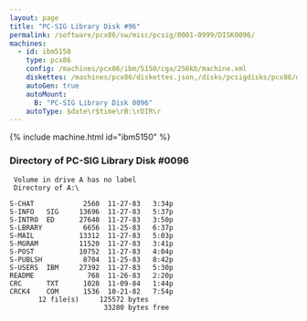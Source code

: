 ```yaml
---
layout: page
title: "PC-SIG Library Disk #96"
permalink: /software/pcx86/sw/misc/pcsig/0001-0999/DISK0096/
machines:
  - id: ibm5150
    type: pcx86
    config: /machines/pcx86/ibm/5150/cga/256kb/machine.xml
    diskettes: /machines/pcx86/diskettes.json,/disks/pcsigdisks/pcx86/diskettes.json
    autoGen: true
    autoMount:
      B: "PC-SIG Library Disk 0096"
    autoType: $date\r$time\rB:\rDIR\r
---
```


{% include machine.html id="ibm5150" %}

### Directory of PC-SIG Library Disk #0096

     Volume in drive A has no label
     Directory of A:\

    S-CHAT            2560  11-27-83   3:34p
    S-INFO   SIG     13696  11-27-83   5:37p
    S-INTRO  ED      27648  11-27-83   3:50p
    S-LBRARY          6656  11-25-83   6:37p
    S-MAIL           13312  11-27-83   5:03p
    S-MGRAM          11520  11-27-83   3:41p
    S-POST           10752  11-27-83   4:04p
    S-PUBLSH          8704  11-25-83   8:42p
    S-USERS  IBM     27392  11-27-83   5:30p
    README             768  11-26-83   2:20p
    CRC      TXT      1028  11-09-84   1:44p
    CRCK4    COM      1536  10-21-82   7:54p
           12 file(s)     125572 bytes
                           33280 bytes free
